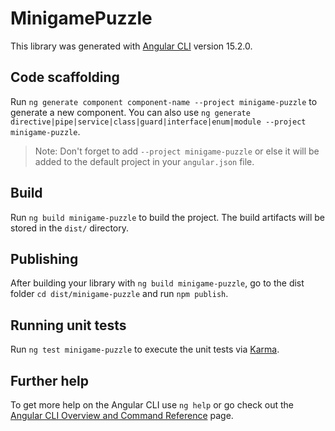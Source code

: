 # MinigamePuzzle

This library was generated with [Angular CLI](https://github.com/angular/angular-cli) version 15.2.0.

## Code scaffolding

Run `ng generate component component-name --project minigame-puzzle` to generate a new component. You can also use `ng generate directive|pipe|service|class|guard|interface|enum|module --project minigame-puzzle`.
> Note: Don't forget to add `--project minigame-puzzle` or else it will be added to the default project in your `angular.json` file. 

## Build

Run `ng build minigame-puzzle` to build the project. The build artifacts will be stored in the `dist/` directory.

## Publishing

After building your library with `ng build minigame-puzzle`, go to the dist folder `cd dist/minigame-puzzle` and run `npm publish`.

## Running unit tests

Run `ng test minigame-puzzle` to execute the unit tests via [Karma](https://karma-runner.github.io).

## Further help

To get more help on the Angular CLI use `ng help` or go check out the [Angular CLI Overview and Command Reference](https://angular.io/cli) page.
